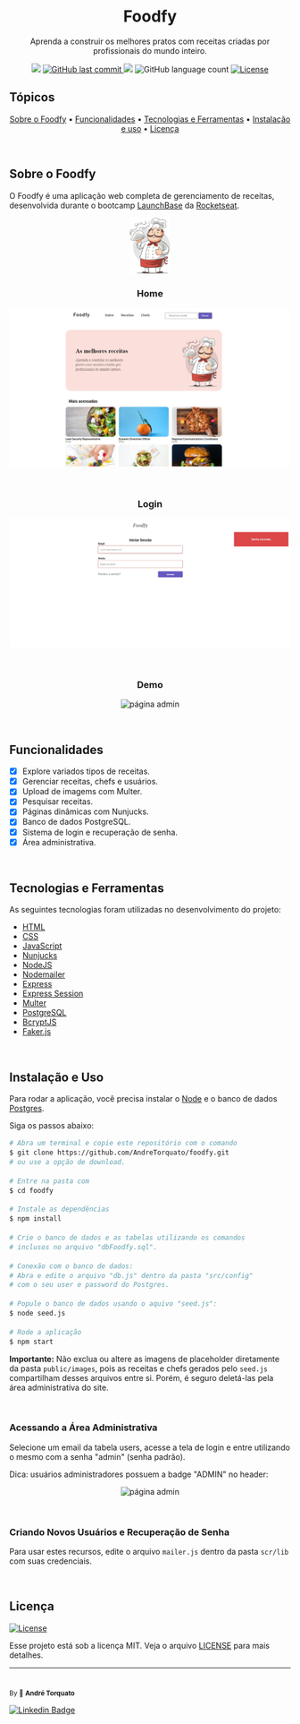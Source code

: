 <h1 align="center">
 Foodfy
</h1>

<p align="center">Aprenda a construir os melhores pratos com receitas criadas por profissionais do mundo inteiro.</p>

<p align="center">
  <img src="https://img.shields.io/badge/status-CONCLUÍDO-FD951F?style=flat-square">
    <a href="https://github.com/AndreTorquato/foodfy/commits/master">
    <img alt="GitHub last commit" src="https://img.shields.io/github/last-commit/AndreTorquato/foodfy?color=FD951F&style=flat-square">
  </a>
    
  <img src="https://img.shields.io/badge/made%20by-ANDRE%20TORQUATO-FD951F?style=flat-square">
  <img alt="GitHub language count" src="https://img.shields.io/github/languages/count/andretorquato/foodfy?color=FD951F&style=flat-square">
  <a href="https://opensource.org/licenses/MIT">
    <img alt="License" src="https://img.shields.io/badge/license-MIT-FD951F?style=flat-square">
  </a>
</p>

## Tópicos 
<p align="center">
<a href="#sobre-o-foodfy">Sobre o Foodfy</a> • 
<a href="#funcionalidades">Funcionalidades</a> • 
<a href="#tecnologias-e-ferramentas">Tecnologias e Ferramentas</a> • 
<a href="#instalação-e-uso">Instalação e uso</a> • 
<a href="#licença">Licença</a>

</p>

<br>

## Sobre o Foodfy


O Foodfy é uma aplicação web completa de gerenciamento de receitas, desenvolvida durante o bootcamp [LaunchBase](https://rocketseat.com.br/launchbase) da [Rocketseat](https://rocketseat.com.br/).
<p align="center">
<img alt="Chef" title="#Chef" src="./public/screenshots/chef.png" height="100"/>
</p>

<h3 align="center">Home</h3>
<p align="center">
  <img src="./public/screenshots/home.jpg" alt="página principal">
</p>

<br>

<h3 align="center">Login</h3>
<p align="center">
  <img src="./public/screenshots/login.jpg" alt="página admin">
</p>
<br>
<h3 align="center">Demo</h3>
<p align="center">
  <img src="./public/screenshots/example.gif" alt="página admin">
</p>
<br>

## Funcionalidades

- [X] Explore variados tipos de receitas.
- [X] Gerenciar receitas, chefs e usuários.
- [X] Upload de imagems com Multer.
- [X] Pesquisar receitas.
- [X] Páginas dinâmicas com Nunjucks.
- [X] Banco de dados PostgreSQL.
- [X] Sistema de login e recuperação de senha.
- [X] Área administrativa.

<br>

## Tecnologias e Ferramentas

As seguintes tecnologias foram utilizadas no desenvolvimento do projeto:

- [HTML](https://devdocs.io/html/)
- [CSS](https://devdocs.io/css/)
- [JavaScript](https://devdocs.io/javascript/)
- [Nunjucks](https://mozilla.github.io/nunjucks/)
- [NodeJS](https://nodejs.org/en/)
- [Nodemailer](https://nodemailer.com/about/)
- [Express](https://expressjs.com/)
- [Express Session](https://github.com/expressjs/session)
- [Multer](https://github.com/expressjs/multer)
- [PostgreSQL](https://www.postgresql.org/)
- [BcryptJS](https://github.com/dcodeIO/bcrypt.js)
- [Faker.js](https://github.com/Marak/Faker.js)

<br>

## Instalação e Uso

Para rodar a aplicação, você precisa instalar o [Node](https://nodejs.org/en/) e o banco de dados [Postgres](https://www.postgresql.org/).

Siga os passos abaixo:

```bash
# Abra um terminal e copie este repositório com o comando
$ git clone https://github.com/AndreTorquato/foodfy.git
# ou use a opção de download.

# Entre na pasta com 
$ cd foodfy

# Instale as dependências
$ npm install

# Crie o banco de dados e as tabelas utilizando os comandos
# inclusos no arquivo "dbFoodfy.sql".
    
# Conexão com o banco de dados:
# Abra e edite o arquivo "db.js" dentro da pasta "src/config"
# com o seu user e password do Postgres.

# Popule o banco de dados usando o aquivo "seed.js":
$ node seed.js

# Rode a aplicação
$ npm start
```

**Importante:** Não exclua ou altere as imagens de placeholder diretamente da pasta `public/images`, pois as receitas e chefs gerados pelo `seed.js` compartilham desses arquivos entre si. Porém, é seguro deletá-las pela área administrativa do site.

<br>

### Acessando a Área Administrativa

Selecione um email da tabela users, acesse a tela de login e entre utilizando o mesmo com a senha "admin" (senha padrão).

Dica: usuários administradores possuem a badge "ADMIN" no header:
<p align="center">
  <img src=".github/admin_badge.png" alt="página admin">
</p>

<br>

### Criando Novos Usuários e Recuperação de Senha

Para usar estes recursos, edite o arquivo `mailer.js` dentro da pasta `scr/lib` com suas credenciais.

<br>

## Licença
<a href="https://opensource.org/licenses/MIT">
    <img alt="License" src="https://img.shields.io/badge/license-MIT-FD951F?style=flat-square">
</a>

<br>

Esse projeto está sob a licença MIT. Veja o arquivo [LICENSE](/LICENSE) para mais detalhes.

---
 <img style="border-radius: 50%;" src="https://avatars.githubusercontent.com/u/44441254?s=460&u=9b932a2ecaa511f678b3e0cb118c9b536e6e166e&v=4" width="100px;" alt=""/>
 <br />
 <sub>By 💛 <b>André Torquato</b></sub> 
<br>

[![Linkedin Badge](https://img.shields.io/badge/-Andre%20Torquato-blue?style=flat-square&logo=Linkedin&logoColor=white&link=https://www.linkedin.com/in/andretorquatoo/)](https://www.linkedin.com/in/andretorquatoo/) 
